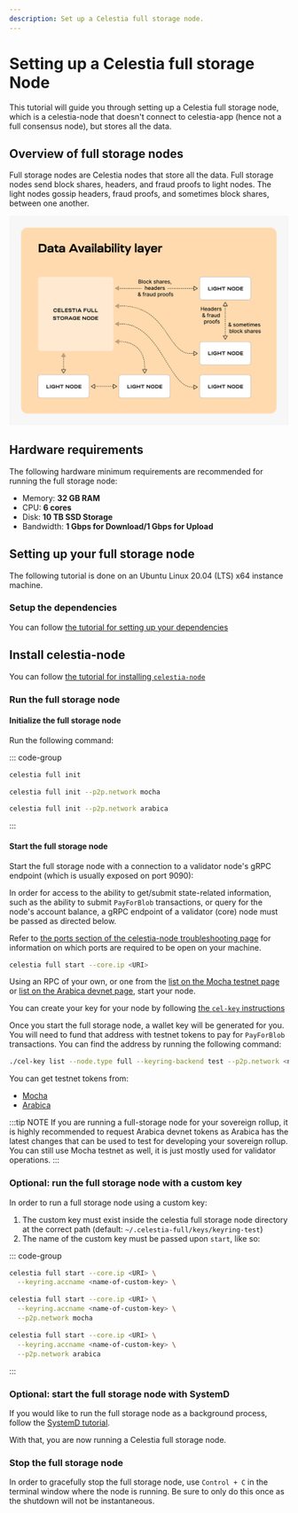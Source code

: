 ```yaml
---
description: Set up a Celestia full storage node.
---
```


# Setting up a Celestia full storage Node

This tutorial will guide you through setting up a Celestia full storage
node, which is a celestia-node that doesn't connect to celestia-app
(hence not a full consensus node), but stores all the data.

## Overview of full storage nodes

Full storage nodes are Celestia nodes that store all the data. Full
storage nodes send block shares, headers, and fraud proofs to light nodes.
The light nodes gossip headers, fraud proofs, and sometimes block shares,
between one another.

![Full storage node](/img/nodes/full-storage-node.png)

## Hardware requirements

The following hardware minimum requirements are recommended for running
the full storage node:

- Memory: **32 GB RAM**
- CPU: **6 cores**
- Disk: **10 TB SSD Storage**
- Bandwidth: **1 Gbps for Download/1 Gbps for Upload**

## Setting up your full storage node

The following tutorial is done on an Ubuntu Linux 20.04 (LTS) x64 instance machine.

### Setup the dependencies

You can follow [the tutorial for setting up your dependencies](./environment.md)

## Install celestia-node

You can follow [the tutorial for installing `celestia-node`](./celestia-node.md)

### Run the full storage node

#### Initialize the full storage node

Run the following command:

::: code-group

```sh [Mainnet Beta]
celestia full init
```

```sh [Mocha]
celestia full init --p2p.network mocha
```

```sh [Arabica]
celestia full init --p2p.network arabica
```

:::

#### Start the full storage node

Start the full storage node with a connection to a validator node's gRPC endpoint
(which is usually exposed on port 9090):

In order for access to the ability to get/submit
state-related information, such as the ability to
submit `PayForBlob` transactions, or query for the
node's account balance, a gRPC endpoint of a validator
(core) node must be passed as directed below.

Refer to
[the ports section of the celestia-node troubleshooting page](../../nodes/celestia-node-troubleshooting/#ports)
for information on which ports are required to be open on your machine.

```sh
celestia full start --core.ip <URI>
```

Using an RPC of your own, or one from the
[list on the Mocha testnet page](./mocha-testnet.md#rpc-endpoints) or
[list on the Arabica devnet page](./arabica-devnet.md#rpc-endpoints),
start your node.

You can create your key for your node by following
[the `cel-key` instructions](../../developers/celestia-node-key)

Once you start the full storage node, a wallet key will be generated for you.
You will need to fund that address with testnet tokens to pay for
`PayForBlob` transactions.
You can find the address by running the following command:

```sh
./cel-key list --node.type full --keyring-backend test --p2p.network <network>
```

You can get testnet tokens from:

- [Mocha](./mocha-testnet.md)
- [Arabica](./arabica-devnet.md)

:::tip NOTE
If you are running a full-storage node for your sovereign
rollup, it is highly recommended to request Arabica devnet tokens
as Arabica has the latest changes that can be used to
test for developing your sovereign rollup. You can still use
Mocha testnet as well, it is just mostly used for validator operations.
:::

### Optional: run the full storage node with a custom key

In order to run a full storage node using a custom key:

1. The custom key must exist inside the celestia full storage node directory
   at the correct path (default: `~/.celestia-full/keys/keyring-test`)
2. The name of the custom key must be passed upon `start`, like so:

::: code-group

```sh [Mainnet Beta]
celestia full start --core.ip <URI> \
  --keyring.accname <name-of-custom-key> \
```

```sh [Mocha]
celestia full start --core.ip <URI> \
  --keyring.accname <name-of-custom-key> \
  --p2p.network mocha
```

```sh [Arabica]
celestia full start --core.ip <URI> \
  --keyring.accname <name-of-custom-key> \
  --p2p.network arabica
```

:::

### Optional: start the full storage node with SystemD

If you would like to run the full storage node as a background process, follow the
[SystemD tutorial](./systemd.md).

With that, you are now running a Celestia full storage node.

### Stop the full storage node

In order to gracefully stop the full storage node, use `Control + C` in the
terminal window where the node is running. Be sure to only do this once
as the shutdown will not be instantaneous.
